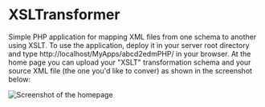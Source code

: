 # XSLTransformer
Simple PHP application for mapping XML files from one schema to another using XSLT.
To use the application, deploy it in your server root directory and type http://localhost/MyApps/abcd2edmPHP/ in your browser. At the home page you can upload your "XSLT" transformation schema and your source XML file (the one you'd like to conver) as shown in the screenshot below:

![Screenshot of the homepage](/pfad/zum/bild.jpg)
